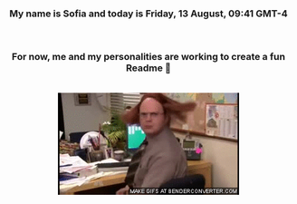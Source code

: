 


<div align="center">
<h3 >My name is Sofia and today is Friday, 13 August, 09:41 GMT-4</h3><br>
<h3 >For now, me and my personalities are working to create a fun Readme 👋
</h3><br>
<img src='img/dwight.gif' alt='working...'/>
</div>
